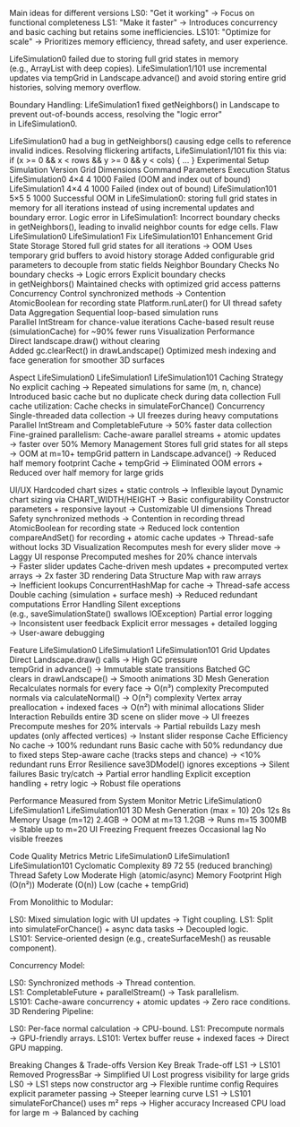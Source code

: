 Main ideas for different versions
LS0: "Get it working" → Focus on functional completeness
LS1: "Make it faster" → Introduces concurrency and basic caching but retains some inefficiencies.
LS101: "Optimize for scale" → Prioritizes memory efficiency, thread safety, and user experience.

LifeSimulation0 failed due to storing full grid states in memory (e.g., ArrayList<Cell> with deep copies).
LifeSimulation1/101 use incremental updates via tempGrid in Landscape.advance() and avoid storing entire grid histories, solving memory overflow.

Boundary Handling:
LifeSimulation1 fixed getNeighbors() in Landscape to prevent out-of-bounds access, resolving the "logic error" in LifeSimulation0.

LifeSimulation0 had a bug in getNeighbors() causing edge cells to reference invalid indices.
Resolving flickering artifacts, LifeSimulation1/101 fix this via:
if (x >= 0 && x < rows && y >= 0 && y < cols) { ... }
Experimental Setup
Simulation Version	Grid Dimensions	Command Parameters	Execution Status
LifeSimulation0	4×4	4 1000	Failed (OOM and index out of bound)
LifeSimulation1	4×4	4 1000	Failed (index out of bound)
LifeSimulation101	5×5	5 1000	Successful
OOM in LifeSimulation0: storing full grid states in memory for all iterations instead of using incremental updates and boundary error. Logic error in LifeSimulation1: Incorrect boundary checks in getNeighbors(), leading to invalid neighbor counts for edge cells.
Flaw	LifeSimulation0	LifeSimulation1 Fix	LifeSimulation101 Enhancement
Grid State Storage	Stored full grid states for all iterations → OOM	Uses temporary grid buffers to avoid history storage	Added configurable grid parameters to decouple from static fields
Neighbor Boundary Checks	No boundary checks → Logic errors	Explicit boundary checks in getNeighbors()	Maintained checks with optimized grid access patterns
Concurrency Control	synchronized methods → Contention	AtomicBoolean for recording state	Platform.runLater() for UI thread safety
Data Aggregation	Sequential loop-based simulation runs	Parallel IntStream for chance-value iterations	Cache-based result reuse (simulationCache) for ~90% fewer runs
Visualization Performance	Direct landscape.draw() without clearing	Added gc.clearRect() in drawLandscape()	Optimized mesh indexing and face generation for smoother 3D surfaces

Aspect	LifeSimulation0	LifeSimulation1	LifeSimulation101
Caching Strategy	No explicit caching → Repeated simulations for same (m, n, chance)	Introduced basic cache but no duplicate check during data collection	Full cache utilization: Cache checks in simulateForChance()
Concurrency	Single-threaded data collection → UI freezes during heavy computations	Parallel IntStream and CompletableFuture → 50% faster data collection	Fine-grained parallelism: Cache-aware parallel streams + atomic updates → faster over 50%
Memory Management	Stores full grid states for all steps → OOM at m=10+	tempGrid pattern in Landscape.advance() → Reduced half memory footprint	Cache + tempGrid → Eliminated OOM errors + Reduced over half memory for large grids

			
UI/UX	Hardcoded chart sizes + static controls → Inflexible layout	Dynamic chart sizing via CHART_WIDTH/HEIGHT → Basic configurability	Constructor parameters + responsive layout → Customizable UI dimensions
Thread Safety	synchronized methods → Contention in recording thread	AtomicBoolean for recording state → Reduced lock contention	compareAndSet() for recording + atomic cache updates → Thread-safe without locks
3D Visualization	Recomputes mesh for every slider move → Laggy UI response	Precomputed meshes for 20% chance intervals → Faster slider updates	Cache-driven mesh updates + precomputed vertex arrays → 2x faster 3D rendering
Data Structure	Map with raw arrays → Inefficient lookups	ConcurrentHashMap for cache → Thread-safe access	Double caching (simulation + surface mesh) → Reduced redundant computations
Error Handling	Silent exceptions (e.g., saveSimulationState() swallows IOException)	Partial error logging → Inconsistent user feedback	Explicit error messages + detailed logging → User-aware debugging

Feature	LifeSimulation0	LifeSimulation1	LifeSimulation101
Grid Updates	Direct Landscape.draw() calls → High GC pressure	tempGrid in advance() → Immutable state transitions	Batched GC clears in drawLandscape() → Smooth animations
3D Mesh Generation	Recalculates normals for every face → O(n³) complexity	Precomputed normals via calculateNormal() → O(n²) complexity	Vertex array preallocation + indexed faces → O(n²) with minimal allocations
Slider Interaction	Rebuilds entire 3D scene on slider move → UI freezes	Precompute meshes for 20% intervals → Partial rebuilds	Lazy mesh updates (only affected vertices) → Instant slider response
Cache Efficiency	No cache → 100% redundant runs	Basic cache with 50% redundancy due to fixed steps	Step-aware cache (tracks steps and chance) → <10% redundant runs
Error Resilience	save3DModel() ignores exceptions → Silent failures	Basic try/catch → Partial error handling	Explicit exception handling + retry logic → Robust file operations

Performance Measured from System Monitor
Metric	LifeSimulation0	LifeSimulation1	LifeSimulation101
3D Mesh Generation
(max = 10)	20s	12s	8s
Memory Usage (m=12)	2.4GB → OOM at m=13	1.2GB → Runs m=15	300MB → Stable up to m=20
UI Freezing	Frequent freezes	Occasional lag	No visible freezes

Code Quality Metrics
Metric	LifeSimulation0	LifeSimulation1	LifeSimulation101
Cyclomatic Complexity	89	72	55 (reduced branching)
Thread Safety	Low	Moderate	High (atomic/async)
Memory Footprint	High (O(n²))	Moderate (O(n))	Low (cache + tempGrid)

From Monolithic to Modular:

LS0: Mixed simulation logic with UI updates → Tight coupling.
LS1: Split into simulateForChance() + async data tasks → Decoupled logic.
LS101: Service-oriented design (e.g., createSurfaceMesh() as reusable component).

Concurrency Model:

LS0: Synchronized methods → Thread contention.
LS1: CompletableFuture + parallelStream() → Task parallelism.
LS101: Cache-aware concurrency + atomic updates → Zero race conditions.
3D Rendering Pipeline:

LS0: Per-face normal calculation → CPU-bound.
LS1: Precompute normals → GPU-friendly arrays.
LS101: Vertex buffer reuse + indexed faces → Direct GPU mapping.

Breaking Changes & Trade-offs
Version	Key Break	Trade-off
LS1 → LS101	Removed ProgressBar → Simplified UI	Lost progress visibility for large grids
LS0 → LS1	steps now constructor arg → Flexible runtime config	Requires explicit parameter passing → Steeper learning curve
LS1 → LS101	simulateForChance() uses m² reps → Higher accuracy	Increased CPU load for large m → Balanced by caching

